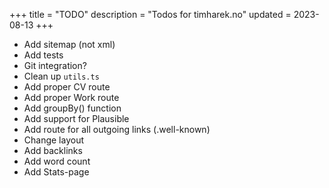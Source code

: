 +++
title = "TODO"
description = "Todos for timharek.no"
updated = 2023-08-13
+++

- Add sitemap (not xml)
- Add tests
- Git integration?
- Clean up `utils.ts`
- Add proper CV route
- Add proper Work route
- Add groupBy() function
- Add support for Plausible
- Add route for all outgoing links (.well-known)
- Change layout
- Add backlinks
- Add word count
- Add Stats-page
